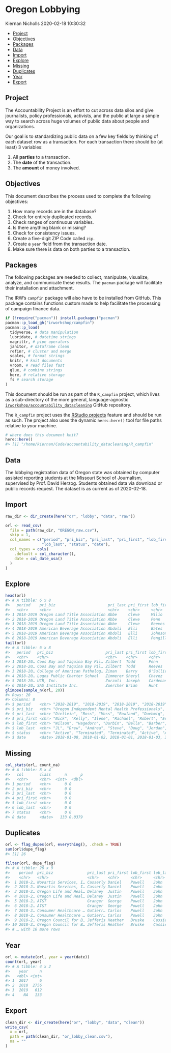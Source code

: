Oregon Lobbying
================
Kiernan Nicholls
2020-02-18 10:30:32

  - [Project](#project)
  - [Objectives](#objectives)
  - [Packages](#packages)
  - [Data](#data)
  - [Import](#import)
  - [Explore](#explore)
  - [Missing](#missing)
  - [Duplicates](#duplicates)
  - [Year](#year)
  - [Export](#export)

<!-- Place comments regarding knitting here -->

## Project

The Accountability Project is an effort to cut across data silos and
give journalists, policy professionals, activists, and the public at
large a simple way to search across huge volumes of public data about
people and organizations.

Our goal is to standardizing public data on a few key fields by thinking
of each dataset row as a transaction. For each transaction there should
be (at least) 3 variables:

1.  All **parties** to a transaction.
2.  The **date** of the transaction.
3.  The **amount** of money involved.

## Objectives

This document describes the process used to complete the following
objectives:

1.  How many records are in the database?
2.  Check for entirely duplicated records.
3.  Check ranges of continuous variables.
4.  Is there anything blank or missing?
5.  Check for consistency issues.
6.  Create a five-digit ZIP Code called `zip`.
7.  Create a `year` field from the transaction date.
8.  Make sure there is data on both parties to a transaction.

## Packages

The following packages are needed to collect, manipulate, visualize,
analyze, and communicate these results. The `pacman` package will
facilitate their installation and attachment.

The IRW’s `campfin` package will also have to be installed from GitHub.
This package contains functions custom made to help facilitate the
processing of campaign finance data.

``` r
if (!require("pacman")) install.packages("pacman")
pacman::p_load_gh("irworkshop/campfin")
pacman::p_load(
  tidyverse, # data manipulation
  lubridate, # datetime strings
  magrittr, # pipe operators
  janitor, # dataframe clean
  refinr, # cluster and merge
  scales, # format strings
  knitr, # knit documents
  vroom, # read files fast
  glue, # combine strings
  here, # relative storage
  fs # search storage 
)
```

This document should be run as part of the `R_campfin` project, which
lives as a sub-directory of the more general, language-agnostic
[`irworkshop/accountability_datacleaning`](https://github.com/irworkshop/accountability_datacleaning)
GitHub repository.

The `R_campfin` project uses the [RStudio
projects](https://support.rstudio.com/hc/en-us/articles/200526207-Using-Projects)
feature and should be run as such. The project also uses the dynamic
`here::here()` tool for file paths relative to *your* machine.

``` r
# where does this document knit?
here::here()
#> [1] "/home/kiernan/Code/accountability_datacleaning/R_campfin"
```

## Data

The lobbying registration data of Oregon state was obtained by computer
assisted reporting students at the Missouri School of Journalism,
supervised by Prof. David Herzog. Students obtained data via download or
public records request. The dataset is as current as of 2020-02-18.

## Import

``` r
raw_dir <- dir_create(here("or", "lobby", "data", "raw"))
```

``` r
orl <- read_csv(
  file = path(raw_dir, "OREGON_raw.csv"),
  skip = 1,
  col_names = c("period", "pri_biz", "pri_last", "pri_first", "lob_first", 
                "lob_last", "status", "date"),
  col_types = cols(
    .default = col_character(),
    date = col_date_usa()
  )
)
```

## Explore

``` r
head(orl)
#> # A tibble: 6 x 8
#>   period    pri_biz                       pri_last pri_first lob_first lob_last status date      
#>   <chr>     <chr>                         <chr>    <chr>     <chr>     <chr>    <chr>  <date>    
#> 1 2018-2019 Oregon Land Title Association Abbe     Cleve     Milio     Tess     Active 2018-01-04
#> 2 2018-2019 Oregon Land Title Association Abbe     Cleve     Penn      Dale     Active 2018-01-04
#> 3 2018-2019 Oregon Land Title Association Abbe     Cleve     Reeves    Zack     Active 2018-01-04
#> 4 2018-2019 American Beverage Association Abdoli   Elli      Bates     Dan      Active 2018-12-21
#> 5 2018-2019 American Beverage Association Abdoli   Elli      Johnson   Nels     Active 2018-12-24
#> 6 2018-2019 American Beverage Association Abdoli   Elli      Pengilly  Miles    Active 2018-12-24
tail(orl)
#> # A tibble: 6 x 8
#>   period   pri_biz                       pri_last pri_first lob_first  lob_last status   date      
#>   <chr>    <chr>                         <chr>    <chr>     <chr>      <chr>    <chr>    <date>    
#> 1 2018-20… Coos Bay and Yaquina Bay Pil… Zilbert  Todd      Penn       Dale     Active   2018-01-04
#> 2 2018-20… Coos Bay and Yaquina Bay Pil… Zilbert  Todd      Reeves     Zack     Active   2018-01-04
#> 3 2018-20… College of American Patholog… Ziman    Barry     O'Sullivan Patricia Termina… 2018-01-01
#> 4 2018-20… Logos Public Charter School   Zimmerer Sheryl    Chavez     Iris     Active   2018-02-06
#> 5 2018-20… UCB, Inc.                     Zorzoli  Joseph    Cardenas   Natalie  Active   2018-01-01
#> 6 2018-20… SAS Institute Inc.            Zuercher Brian     Hunt       Dave     Active   2019-01-28
glimpse(sample_n(orl, 20))
#> Rows: 20
#> Columns: 8
#> $ period    <chr> "2018-2019", "2018-2019", "2018-2019", "2018-2019", "2018-2019", "2018-2019", …
#> $ pri_biz   <chr> "Oregon Independent Mental Health Professionals", "NAIOP Oregon", "Oregon Envi…
#> $ pri_last  <chr> "Dietlein", "Ross", "Moss", "Rowland", "Duehmig", "Lama", "Halstead", "Stratto…
#> $ pri_first <chr> "Nick", "Kelly", "Ilene", "Rachael", "Robert", "Erin", "Lisa", "Frank", "Genoa…
#> $ lob_first <chr> "Wilson", "Hagedorn", "Durbin", "Bella", "Barber", "Bice", "Warney", "Landauer…
#> $ lob_last  <chr> "JL", "Drew", "Andrea", "Steve", "Doug", "Jordan", "Cassondra", "Mark", "Genoa…
#> $ status    <chr> "Active", "Terminated", "Terminated", "Active", "Active", "Active", "Terminate…
#> $ date      <date> 2018-01-08, 2018-01-02, 2018-01-01, 2018-01-03, 2018-01-02, 2018-08-06, 2019-…
```

## Missing

``` r
col_stats(orl, count_na)
#> # A tibble: 8 x 4
#>   col       class      n      p
#>   <chr>     <chr>  <int>  <dbl>
#> 1 period    <chr>      0 0     
#> 2 pri_biz   <chr>      0 0     
#> 3 pri_last  <chr>      0 0     
#> 4 pri_first <chr>      0 0     
#> 5 lob_first <chr>      0 0     
#> 6 lob_last  <chr>      0 0     
#> 7 status    <chr>      0 0     
#> 8 date      <date>   133 0.0379
```

## Duplicates

``` r
orl <- flag_dupes(orl, everything(), .check = TRUE)
sum(orl$dupe_flag)
#> [1] 26
```

``` r
filter(orl, dupe_flag)
#> # A tibble: 26 x 9
#>    period  pri_biz               pri_last pri_first lob_first lob_last status  date       dupe_flag
#>    <chr>   <chr>                 <chr>    <chr>     <chr>     <chr>    <chr>   <date>     <lgl>    
#>  1 2018-2… Novartis Services, I… Casserly Daniel    Powell    John     Active  2018-01-09 TRUE     
#>  2 2018-2… Novartis Services, I… Casserly Daniel    Powell    John     Active  2018-01-09 TRUE     
#>  3 2018-2… Oregon Life and Heal… Delaney  Justin    Powell    John     Termin… 2019-03-01 TRUE     
#>  4 2018-2… Oregon Life and Heal… Delaney  Justin    Powell    John     Termin… 2019-03-01 TRUE     
#>  5 2018-2… AT&T                  Granger  George    Powell    John     Active  2018-01-17 TRUE     
#>  6 2018-2… AT&T                  Granger  George    Powell    John     Active  2018-01-17 TRUE     
#>  7 2018-2… Consumer Healthcare … Gutierr… Carlos    Powell    John     Active  2018-01-09 TRUE     
#>  8 2018-2… Consumer Healthcare … Gutierr… Carlos    Powell    John     Active  2018-01-09 TRUE     
#>  9 2018-2… Oregon Council for B… Jefferis Heather   Bruske    Cassie   Termin… 2018-01-01 TRUE     
#> 10 2018-2… Oregon Council for B… Jefferis Heather   Bruske    Cassie   Termin… 2018-01-01 TRUE     
#> # … with 16 more rows
```

## Year

``` r
orl <- mutate(orl, year = year(date))
count(orl, year)
#> # A tibble: 4 x 2
#>    year     n
#>   <dbl> <int>
#> 1  2017     6
#> 2  2018  2756
#> 3  2019   612
#> 4    NA   133
```

## Export

``` r
clean_dir <- dir_create(here("or", "lobby", "data", "clean"))
write_csv(
  x = orl,
  path = path(clean_dir, "or_lobby_clean.csv"),
  na = ""
)
```
